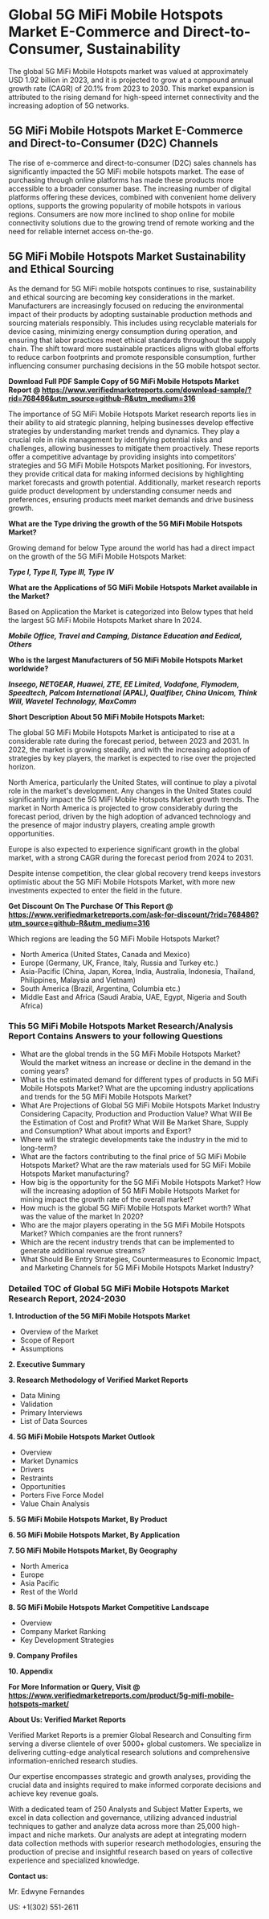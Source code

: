 <h1>Global 5G MiFi Mobile Hotspots Market E-Commerce and Direct-to-Consumer, Sustainability</h1><p class=""><p>The global 5G MiFi Mobile Hotspots market was valued at approximately USD 1.92 billion in 2023, and it is projected to grow at a compound annual growth rate (CAGR) of 20.1% from 2023 to 2030. This market expansion is attributed to the rising demand for high-speed internet connectivity and the increasing adoption of 5G networks.</p><h2>5G MiFi Mobile Hotspots Market E-Commerce and Direct-to-Consumer (D2C) Channels</h2><p>The rise of e-commerce and direct-to-consumer (D2C) sales channels has significantly impacted the 5G MiFi mobile hotspots market. The ease of purchasing through online platforms has made these products more accessible to a broader consumer base. The increasing number of digital platforms offering these devices, combined with convenient home delivery options, supports the growing popularity of mobile hotspots in various regions. Consumers are now more inclined to shop online for mobile connectivity solutions due to the growing trend of remote working and the need for reliable internet access on-the-go.</p><h2>5G MiFi Mobile Hotspots Market Sustainability and Ethical Sourcing</h2><p>As the demand for 5G MiFi mobile hotspots continues to rise, sustainability and ethical sourcing are becoming key considerations in the market. Manufacturers are increasingly focused on reducing the environmental impact of their products by adopting sustainable production methods and sourcing materials responsibly. This includes using recyclable materials for device casing, minimizing energy consumption during operation, and ensuring that labor practices meet ethical standards throughout the supply chain. The shift toward more sustainable practices aligns with global efforts to reduce carbon footprints and promote responsible consumption, further influencing consumer purchasing decisions in the 5G mobile hotspot sector.</p></p><p class=""><strong>Download Full PDF Sample Copy of 5G MiFi Mobile Hotspots Market Report @ <a href="https://www.verifiedmarketreports.com/download-sample/?rid=768486&utm_source=github-R&utm_medium=316" target="_blank">https://www.verifiedmarketreports.com/download-sample/?rid=768486&utm_source=github-R&utm_medium=316</a></strong></p><p>The importance of&nbsp;5G MiFi Mobile Hotspots Market research reports lies in their ability to aid strategic planning, helping businesses develop effective strategies by understanding market trends and dynamics. They play a crucial role in risk management by identifying potential risks and challenges, allowing businesses to mitigate them proactively. These reports offer a competitive advantage by providing insights into competitors' strategies and 5G MiFi Mobile Hotspots Market positioning. For investors, they provide critical data for making informed decisions by highlighting market forecasts and growth potential. Additionally, market research reports guide product development by understanding consumer needs and preferences, ensuring products meet market demands and drive business growth.</p><p><strong>What are the&nbsp;Type driving the growth of the 5G MiFi Mobile Hotspots Market?</strong></p><p id="" class="">Growing demand for below Type around the world has had a direct impact on the growth of the 5G MiFi Mobile Hotspots Market:</p><p class=""><em><strong>Type I, Type II, Type III, Type IV</strong></em></p><p class=""><strong>What are the&nbsp;Applications&nbsp;of 5G MiFi Mobile Hotspots Market available in the Market?</strong></p><p id="" class="">Based on Application the Market is categorized into Below types that held the largest 5G MiFi Mobile Hotspots Market share In 2024.</p><p class=""><em><strong>Mobile Office, Travel and Camping, Distance Education and Eedical, Others</strong></em></p><p class=""><strong>Who is the largest Manufacturers of 5G MiFi Mobile Hotspots Market worldwide?</strong></p><p><em><strong>Inseego, NETGEAR, Huawei, ZTE, EE Limited, Vodafone, Flymodem, Speedtech, Palcom International (APAL), Qualfiber, China Unicom, Think Will, Wavetel Technology, MaxComm</strong></em></p><p id="" class=""><strong>Short Description About 5G MiFi Mobile Hotspots Market:</strong></p><p>The global 5G MiFi Mobile Hotspots Market is anticipated to rise at a considerable rate during the forecast period, between 2023 and 2031. In 2022, the market is growing steadily, and with the increasing adoption of strategies by key players, the market is expected to rise over the projected horizon.</p><p>North America, particularly the United States, will continue to play a pivotal role in the market's development. Any changes in the United States could significantly impact the 5G MiFi Mobile Hotspots Market growth trends. The market in North America is projected to grow considerably during the forecast period, driven by the high adoption of advanced technology and the presence of major industry players, creating ample growth opportunities.</p><p>Europe is also expected to experience significant growth in the global market, with a strong CAGR during the forecast period from 2024 to 2031.</p><p>Despite intense competition, the clear global recovery trend keeps investors optimistic about the 5G MiFi Mobile Hotspots Market, with more new investments expected to enter the field in the future.</p><p id="" class=""><strong>Get Discount On The Purchase Of This Report @ <a href="https://www.verifiedmarketreports.com/ask-for-discount/?rid=768486?utm_source=github-R&utm_medium=316" target="_blank">https://www.verifiedmarketreports.com/ask-for-discount/?rid=768486?utm_source=github-R&utm_medium=316</a></strong></p><p class="">Which regions are leading the 5G MiFi Mobile Hotspots Market?</p><ul><li>North America (United States, Canada and Mexico)</li><li>Europe (Germany, UK, France, Italy, Russia and Turkey etc.)</li><li>Asia-Pacific (China, Japan, Korea, India, Australia, Indonesia, Thailand, Philippines, Malaysia and Vietnam)</li><li>South America (Brazil, Argentina, Columbia etc.)</li><li>Middle East and Africa (Saudi Arabia, UAE, Egypt, Nigeria and South Africa)</li></ul><h3 id="" class="">This 5G MiFi Mobile Hotspots Market Research/Analysis Report Contains Answers to your following Questions</h3><ul><li>What are the global trends in the 5G MiFi Mobile Hotspots Market? Would the market witness an increase or decline in the demand in the coming years?</li><li>What is the estimated demand for different types of products in 5G MiFi Mobile Hotspots Market? What are the upcoming industry applications and trends for the 5G MiFi Mobile Hotspots Market?</li><li>What Are Projections of Global 5G MiFi Mobile Hotspots Market Industry Considering Capacity, Production and Production Value? What Will Be the Estimation of Cost and Profit? What Will Be Market Share, Supply and Consumption? What about imports and Export?</li><li>Where will the strategic developments take the industry in the mid to long-term?</li><li>What are the factors contributing to the final price of 5G MiFi Mobile Hotspots Market? What are the raw materials used for 5G MiFi Mobile Hotspots Market manufacturing?</li><li>How big is the opportunity for the 5G MiFi Mobile Hotspots Market? How will the increasing adoption of 5G MiFi Mobile Hotspots Market for mining impact the growth rate of the overall market?</li><li>How much is the global 5G MiFi Mobile Hotspots Market worth? What was the value of the market In 2020?</li><li>Who are the major players operating in the 5G MiFi Mobile Hotspots Market? Which companies are the front runners?</li><li>Which are the recent industry trends that can be implemented to generate additional revenue streams?</li><li>What Should Be Entry Strategies, Countermeasures to Economic Impact, and Marketing Channels for 5G MiFi Mobile Hotspots Market Industry?</li></ul><h3 id="" class="">Detailed TOC of Global 5G MiFi Mobile Hotspots Market Research Report, 2024-2030</h3><p id="" class=""><strong>1. Introduction of the 5G MiFi Mobile Hotspots Market</strong></p><ul><li>Overview of the Market</li><li>Scope of Report</li><li>Assumptions</li></ul><p id="" class=""><strong>2. Executive Summary</strong></p><p id="" class=""><strong>3. Research Methodology of Verified Market Reports</strong></p><ul><li>Data Mining</li><li>Validation</li><li>Primary Interviews</li><li>List of Data Sources</li></ul><p id="" class=""><strong>4. 5G MiFi Mobile Hotspots Market Outlook</strong></p><ul><li>Overview</li><li>Market Dynamics</li><li>Drivers</li><li>Restraints</li><li>Opportunities</li><li>Porters Five Force Model</li><li>Value Chain Analysis</li></ul><p id="" class=""><strong>5. 5G MiFi Mobile Hotspots Market, By Product</strong></p><p id="" class=""><strong>6. 5G MiFi Mobile Hotspots Market, By Application</strong></p><p id="" class=""><strong>7. 5G MiFi Mobile Hotspots Market, By Geography</strong></p><ul><li>North America</li><li>Europe</li><li>Asia Pacific</li><li>Rest of the World</li></ul><p id="" class=""><strong>8. 5G MiFi Mobile Hotspots Market Competitive Landscape</strong></p><ul><li>Overview</li><li>Company Market Ranking</li><li>Key Development Strategies</li></ul><p id="" class=""><strong>9. Company Profiles</strong></p><p id="" class=""><strong>10. Appendix</strong></p><p id="" class=""><strong>For More Information or Query, Visit @ <a href="https://www.verifiedmarketreports.com/product/5g-mifi-mobile-hotspots-market/" target="_blank">https://www.verifiedmarketreports.com/product/5g-mifi-mobile-hotspots-market/</a></strong></p><p id="" class=""><strong>About Us: Verified Market Reports</strong></p><p id="" class="">Verified Market Reports is a premier Global Research and Consulting firm serving a diverse clientele of over 5000+ global customers. We specialize in delivering cutting-edge analytical research solutions and comprehensive information-enriched research studies.</p><p id="" class="">Our expertise encompasses strategic and growth analyses, providing the crucial data and insights required to make informed corporate decisions and achieve key revenue goals.</p><p id="" class="">With a dedicated team of 250 Analysts and Subject Matter Experts, we excel in data collection and governance, utilizing advanced industrial techniques to gather and analyze data across more than 25,000 high-impact and niche markets. Our analysts are adept at integrating modern data collection methods with superior research methodologies, ensuring the production of precise and insightful research based on years of collective experience and specialized knowledge.</p><p id="" class=""><strong>Contact us:</strong></p><p id="" class="">Mr. Edwyne Fernandes</p><p id="" class="">US: +1(302) 551-2611</p>